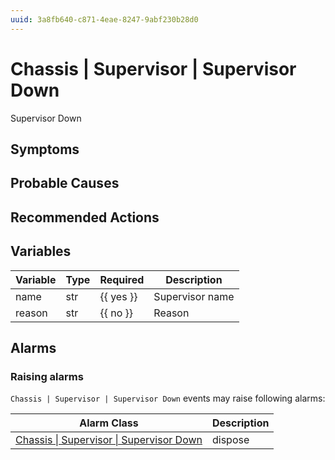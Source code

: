 ```yaml
---
uuid: 3a8fb640-c871-4eae-8247-9abf230b28d0
---
```

# Chassis | Supervisor | Supervisor Down

Supervisor Down

## Symptoms

## Probable Causes

## Recommended Actions

## Variables

Variable | Type | Required | Description
--- | --- | --- | ---
name | str | {{ yes }} | Supervisor name
reason | str | {{ no }} | Reason

## Alarms

### Raising alarms

`Chassis | Supervisor | Supervisor Down` events may raise following alarms:

Alarm Class | Description
--- | ---
[Chassis \| Supervisor \| Supervisor Down](../../../alarm-classes/chassis/supervisor/supervisor-down.md) | dispose
